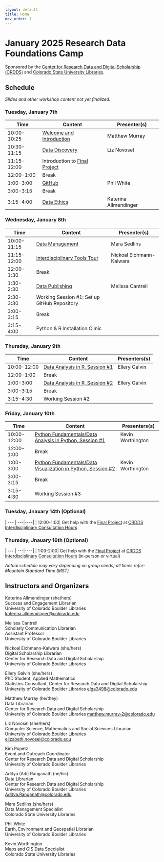 ```yaml
---
layout: default
title: Home
nav_order: 1
---
```

# January 2025 Research Data Foundations Camp
Sponsored by the [Center for Research Data and Digital Scholarship (CRDDS)](https://www.colorado.edu/crdds/) and [Colorado State University Libraries](https://lib.colostate.edu/services/data-management/).

## Schedule

_Slides and other workshop content not yet finalized._

### Tuesday, January 7th

| Time | Content|Presenter(s)|
| --- | ---|----|
| 10:00-10:25 | [Welcome and Introduction](content/introduction.html)|Matthew Murray|
| 10:30-11:15| [Data Discovery](content/data-discovery.html)| Liz Novosel|
| 11:15-12:00| Introduction to [Final Project](content/wrap-up/microcredential.html)|
| 12:00-1:00| Break|
| 1:00-3:00| [GitHub](content/git_github.html)| Phil White|
| 3:00-3:15| Break|
| 3:15-4:00| [Data Ethics](content/data-ethics.html)| Katerina Allmendinger|

### Wednesday, January 8th

| Time | Content|Presenter(s)|
| --- | ---|----|
| 10:00-11:15| [Data Management](content/data_management.html)|Mara Sedlins|
| 11:15-12:00| [Interdisciplinary Tools Tour](content/interdisciplinary-tour.html)| Nickoal Eichmann-Kalwara|
| 12:00-1:30 | Break|
| 1:30-2:30| [Data Publishing](content/data-publishing-CU-scholar.html)| Melissa Cantrell|
| 2:30-3:30| Working Session #1: Set up GitHub Repository|
| 3:00-3:15| Break|
| 3:15-4:00| Python & R Installation Clinic| 

### Thursday, January 9th

| Time | Content|Presenters(s)|
| --- | ---|----|
| 10:00-12:00 | [Data Analysis in R, Session #1](content/data-analysis-in-R.html)|Ellery Galvin|
| 12:00-1:00| Break
| 1:00-3:00 | [Data Analysis in R, Session #2](content/data-analysis-in-R.html)|Ellery Galvin|
| 3:00-3:15| Break|
| 3:15-4:30| Working Session #2|

### Friday, January 10th

| Time | Content|Presenters(s)
| --- | ---|----|
| 10:00-12:00| [Python Fundamentals/Data Analysis in Python, Session #1](content/data-analysis-in-python/python102.html)| Kevin Worthington|
| 12:00-1:00| Break|
| 1:00-3:00| [Python Fundamentals/Data Visualization in Python, Session #2](content/data-analysis-in-python/python201.html)| Kevin Worthington|
| 3:00-3:15| Break|
| 3:15-4:30| Working Session #3|

### Tuesday, Jnauary 14th (Optional)

| --- | ---|----|
| 12:00-1:00| Get help with the [Final Project](content/wrap-up/microcredential.html) at [CRDDS Interdisciplinary Consultation Hours](https://colorado.libcal.com/calendar/events/CHTuesdays10)

### Thursday, Jnauary 16th (Optional)

| --- | ---|----|
| 1:00-2:00| Get help with the [Final Project](content/wrap-up/microcredential.html) at [CRDDS Interdisciplinary Consultation Hours](https://colorado.libcal.com/event/13797344) (in-person or virtual)

_Actual schedule may vary depending on group needs; all times refer-Mountain Standard Time (MST)_  


## Instructors and Organizers

Katerina Allmendinger (she/hers)\
Success and Engagement Librarian\
University of Colorado Boulder Libraries\
[katerina.allmendinger@colorado.edu](mailto:katerina.allmendinger@colorado.edu)

Melissa Cantrell\
Scholarly Communication Librarian\
Assistant Professor\
University of Colorado Boulder Libraries

Nickoal Eichmann-Kalwara (she/hers)\
Digital Scholarship Librarian\
Center for Research Data and Digital Scholarship\
University of Colorado Boulder Libraries

Ellery Galvin (she/hers)\
PhD Student, Applied Mathematics\
Statistics Consultant, Center for Research Data and Digital Scholarship\
University of Colorado Boulder Libraries
[elga3498@colorado.edu](mailto:elga3498@colorado.edu)

Matthew Murray (he/they)\
Data Librarian\
Center for Research Data and Digital Scholarship\
University of Colorado Boulder Libraries
[matthew.murray-2@colorado.edu](mailto:matthew.murray-2@colorado.edu)

Liz Novosel (she/hers)\
Computer Science, Mathematics and Social Sciences Librarian\
University of Colorado Boulder Libraries\
[elizabeth.novosel@colorado.edu](mailto:elizabeth.novosel@colorado.edu)

Kim Popetz\
Event and Outreach Coordinator\
Center for Research Data and Digital Scholarship\
University of Colorado Boulder Libraries

Aditya (Adi) Ranganath (he/his)  
Data Librarian  
Center for Research Data and Digital Scholarship  
University of Colorado Boulder Libraries  
[Aditya.Ranganath@colorado.edu](mailto:Aditya.Ranganath@colorado.edu)

Mara Sedlins (she/hers)\
Data Management Specialist\
Colorado State University Libraries

Phil White\
Earth, Environment and Geospatial Librarian\
University of Colorado Boulder Libraries

Kevin Worthington\
Maps and GIS Data Specialist\
Colorado State University Libraries
